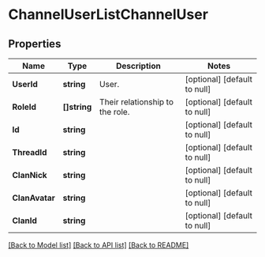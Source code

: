 # ChannelUserListChannelUser

## Properties
Name | Type | Description | Notes
------------ | ------------- | ------------- | -------------
**UserId** | **string** | User. | [optional] [default to null]
**RoleId** | **[]string** | Their relationship to the role. | [optional] [default to null]
**Id** | **string** |  | [optional] [default to null]
**ThreadId** | **string** |  | [optional] [default to null]
**ClanNick** | **string** |  | [optional] [default to null]
**ClanAvatar** | **string** |  | [optional] [default to null]
**ClanId** | **string** |  | [optional] [default to null]

[[Back to Model list]](../README.md#documentation-for-models) [[Back to API list]](../README.md#documentation-for-api-endpoints) [[Back to README]](../README.md)


